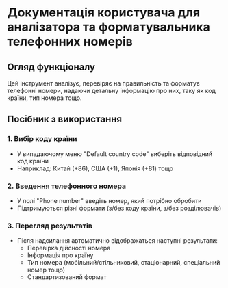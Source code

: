 # Документація користувача для аналізатора та форматувальника телефонних номерів

## Огляд функціоналу

Цей інструмент аналізує, перевіряє на правильність та форматує телефонні номери, надаючи детальну інформацію про них, таку як код країни, тип номера тощо.

## Посібник з використання

### 1. Вибір коду країни

- У випадаючому меню "Default country code" виберіть відповідний код країни
- Наприклад: Китай (+86), США (+1), Японія (+81) тощо

### 2. Введення телефонного номера

- У полі "Phone number" введіть номер, який потрібно обробити
- Підтримуються різні формати (з/без коду країни, з/без розділювачів)

### 3. Перегляд результатів

- Після надсилання автоматично відображаться наступні результати:
  - Перевірка дійсності номера
  - Інформація про країну
  - Тип номера (мобільний/стільниковий, стаціонарний, спеціальний номер тощо)
  - Стандартизований формат